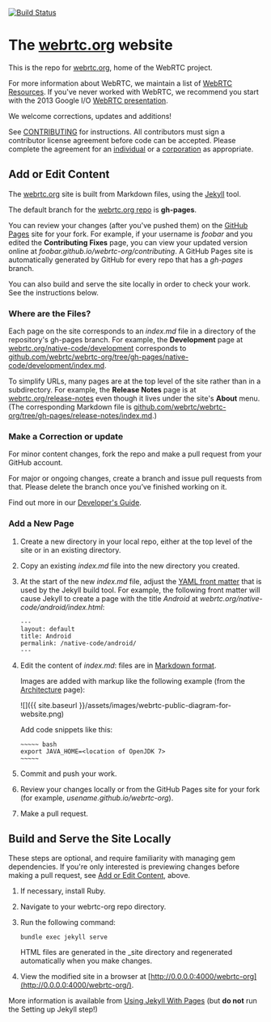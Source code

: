 [![Build Status](https://ci.cloudware.io/api/badges/webrtc/webrtc-org/status.svg)](https://ci.cloudware.io/webrtc/webrtc-org)


# The [webrtc.org](https://webrtc.org) website #

This is the repo for [webrtc.org](http://webrtc.org), home of the WebRTC project.

For more information about WebRTC, we maintain a list of
[WebRTC Resources](/start/). If you've never worked with WebRTC, we recommend you
start with the 2013 Google I/O
[WebRTC presentation](http://www.youtube.com/watch?v=p2HzZkd2A40).

We welcome corrections, updates and additions!

See [CONTRIBUTING](CONTRIBUTING.md) for instructions. All contributors must
sign a contributor license agreement before code can be accepted. Please
complete the agreement for an
[individual](https://developers.google.com/open-source/cla/individual) or a
[corporation](https://developers.google.com/open-source/cla/corporate) as
appropriate.


## Add or Edit Content

The [webrtc.org](https://webrtc.org) site is built from Markdown files, using
the [Jekyll](https://jekyllrb.com/) tool.

The default branch for the
[webrtc.org repo](https://github.com/webrtc/webrtc-org) is **gh-pages**.

You can review your changes (after you've pushed them) on the
[GitHub Pages](https://pages.github.com/) site for your fork. For example, if
your username is _foobar_ and you edited the **Contributing Fixes** page, you
can view your updated version online at
_foobar.github.io/webrtc-org/contributing_. A GitHub Pages site is
automatically generated by GitHub for every repo that has a _gh-pages_ branch.

You can also build and serve the site locally in order to check your work. See
the instructions below.


### Where are the Files?

Each page on the site corresponds to an _index.md_ file in a directory of the
repository's gh-pages branch. For example, the **Development** page at
[webrtc.org/native-code/development](https://webrtc.org/native-code/development/)
corresponds to
[github.com/webrtc/webrtc-org/tree/gh-pages/native-code/development/index.md](https://github.com/webrtc/webrtc-org/tree/gh-pages/native-code/development).

To simplify URLs, many pages are at the top level of the site rather than in a
subdirectory. For example, the **Release Notes** page is at
[webrtc.org/release-notes](https://webrtc.org/release-notes/) even though it
lives under the site's **About** menu. (The corresponding Markdown file is
[github.com/webrtc/webrtc-org/tree/gh-pages/release-notes/index.md](https://github.com/webrtc/webrtc-org/tree/gh-pages/release-notes).)


### Make a Correction or update

For minor content changes, fork the repo and make a pull request from your
GitHub account.

For major or ongoing changes, create a branch and issue pull requests from
that. Please delete the branch once you’ve finished working on it.

Find out more in our
[Developer's Guide](https://docs.google.com/document/d/1tn1t6LW2ffzGuYTK3366w1fhTkkzsSvHsBnOHoDfRzY/edit#heading=h.fqhc83uuzrcb).


### Add a New Page

  1. Create a new directory in your local repo, either at the top level of the
     site or in an existing directory.

  2. Copy an existing _index.md_ file into the new directory you created.

  3. At the start of the new _index.md_ file, adjust the
  [YAML front matter](https://jekyllrb.com/docs/frontmatter/) that is used by
  the Jekyll build tool. For example, the following front matter will cause
  Jekyll to create a page with the title _Android_ at
  _webrtc.org/native-code/android/index.html_:

         ---
         layout: default
         title: Android
         permalink: /native-code/android/
         ---

  4. Edit the content of _index.md_: files are in
     [Markdown format](http://daringfireball.net/projects/markdown/).

     Images are added with markup like the following example (from the
     [Architecture](https://raw.githubusercontent.com/webrtc/webrtc-org/gh-pages/architecture/index.md) page):

     ![]({{ site.baseurl }}/assets/images/webrtc-public-diagram-for-website.png)

     Add code snippets like this:

         ~~~~~ bash
         export JAVA_HOME=<location of OpenJDK 7>
         ~~~~~

  5. Commit and push your work.

  6. Review your changes locally or from the GitHub Pages site for your fork
     (for example, _usename.github.io/webrtc-org_).

  7. Make a pull request.


## Build and Serve the Site Locally

These steps are optional, and require familiarity with managing gem
dependencies. If you're only interested is previewing changes before making a
pull request, see [Add or Edit Content](#add-or-edit-content), above.

  1. If necessary, install Ruby.

  2. Navigate to your webrtc-org repo directory.

  3. Run the following command:

         bundle exec jekyll serve

     HTML files are generated in the _site directory and regenerated automatically when you make changes.

  4. View the modified site in a browser at
     [http://0.0.0.0:4000/webrtc-org](http://0.0.0.0:4000/webrtc-org/).

More information is available from
[Using Jekyll With Pages](https://help.github.com/articles/using-jekyll-with-pages)
(but **do not** run the Setting up Jekyll step!)
